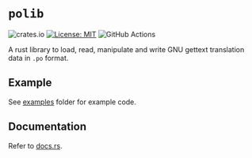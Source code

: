 # `polib`

![crates.io](https://img.shields.io/crates/v/polib.svg)
[![License: MIT](https://img.shields.io/badge/License-MIT-yellow.svg)](https://opensource.org/licenses/MIT)
![GitHub Actions](https://github.com/BrettDong/polib/actions/workflows/test.yaml/badge.svg)

A rust library to load, read, manipulate and write GNU gettext translation data in `.po` format.

## Example

See [examples](/examples) folder for example code.

## Documentation

Refer to [docs.rs](https://docs.rs/polib).
